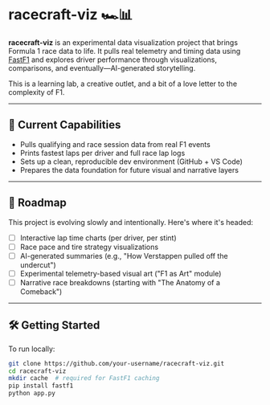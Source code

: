 # racecraft-viz 🏎️📊

**racecraft-viz** is an experimental data visualization project that brings Formula 1 race data to life. It pulls real telemetry and timing data using [FastF1](https://theoehrly.github.io/Fast-F1/) and explores driver performance through visualizations, comparisons, and eventually—AI-generated storytelling.

This is a learning lab, a creative outlet, and a bit of a love letter to the complexity of F1.

---

## 🚀 Current Capabilities

- Pulls qualifying and race session data from real F1 events
- Prints fastest laps per driver and full race lap logs
- Sets up a clean, reproducible dev environment (GitHub + VS Code)
- Prepares the data foundation for future visual and narrative layers

---

## 🧭 Roadmap

This project is evolving slowly and intentionally. Here's where it's headed:

- [ ] Interactive lap time charts (per driver, per stint)
- [ ] Race pace and tire strategy visualizations
- [ ] AI-generated summaries (e.g., "How Verstappen pulled off the undercut")
- [ ] Experimental telemetry-based visual art ("F1 as Art" module)
- [ ] Narrative race breakdowns (starting with "The Anatomy of a Comeback")

---

## 🛠️ Getting Started

To run locally:

```bash
git clone https://github.com/your-username/racecraft-viz.git
cd racecraft-viz
mkdir cache  # required for FastF1 caching
pip install fastf1
python app.py